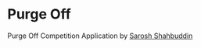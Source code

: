 # Purge Off

Purge Off Competition Application by [Sarosh Shahbuddin](http://saroshshahbuddin.wordpress.com)